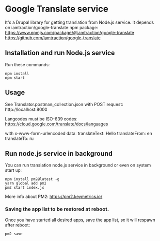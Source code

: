 # Google Translate service

It's a Drupal library for getting translation from Node.js service.
It depends on iamtraction/google-translate npm package:
https://www.npmjs.com/package/@iamtraction/google-translate
https://github.com/iamtraction/google-translate

## Installation and run Node.js service

Run these commands:
```
npm install
npm start
```

## Usage

See Translator.postman_collection.json with POST request:
http://localhost:8000

Langcodes must be ISO-639 codes:
https://cloud.google.com/translate/docs/languages

with x-www-form-urlencoded data:
translateText: Hello
translateFrom: en
translateTo: ru

## Run node.js service in background

You can run translation node.js service in background or even on
system start up:
```
npm install pm2@latest -g
yarn global add pm2
pm2 start index.js
```

More info about PM2:
https://pm2.keymetrics.io/

### Saving the app list to be restored at reboot.

Once you have started all desired apps, save the app list,
so it will respawn after reboot:
```
pm2 save
```
